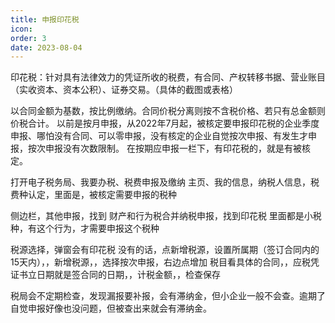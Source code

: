 ```yaml
---
title: 申报印花税
icon: 
order: 3
date: 2023-08-04
---
```


印花税：针对具有法律效力的凭证所收的税费，有合同、产权转移书据、营业账目（实收资本、资本公积）、证券交易。（具体的截图或表格）

以合同金额为基数，按比例缴纳。合同价税分离则按不含税价格、若只有总金额则价税合计。
以前是按月申报，从2022年7月起，被核定要申报印花税的企业季度申报、哪怕没有合同、可以零申报，没有核定的企业自觉按次申报、有发生才申报，按次申报没有次数限制。
在按期应申报一栏下，有印花税的，就是有被核定。

打开电子税务局、我要办税、税费申报及缴纳
主页、我的信息，纳税人信息，税费种认定，里面是，被核定需要申报的税种

侧边栏，其他申报，找到  财产和行为税合并纳税申报，找到印花税
里面都是小税种，有这个行为，才需要申报这个税种

税源选择，弹窗会有印花税
没有的话，点新增税源，设置所属期（签订合同内的15天内），，新增税源，，选择按次申报，右边点增加
税目看具体的合同，，应税凭证书立日期就是签合同的日期，，计税金额，，检查保存


税局会不定期检查，发现漏报要补报，会有滞纳金，但小企业一般不会查。逾期了自觉申报好像也没问题，但被查出来就会有滞纳金。
